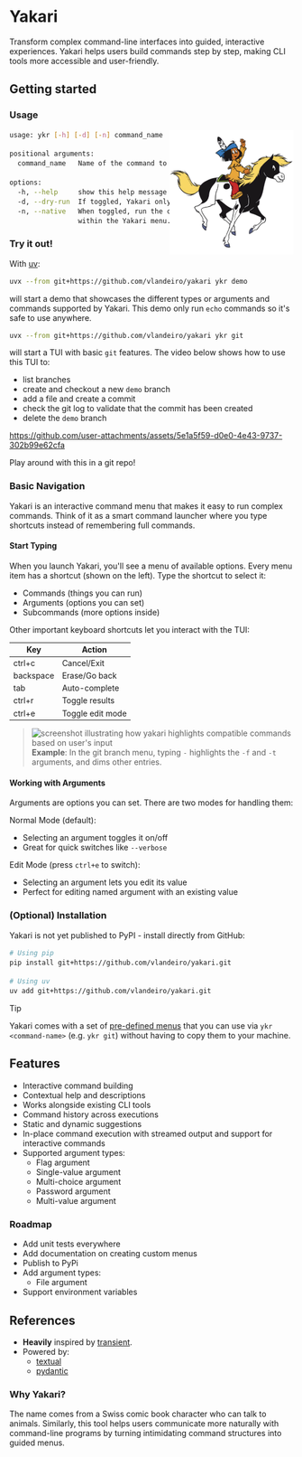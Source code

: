 # Yakari

Transform complex command-line interfaces into guided, interactive experiences.
Yakari helps users build commands step by step, making CLI tools more accessible
and user-friendly.


## Getting started

### Usage

<img src="./static/yakari.png" width="220" align="right" />

``` bash
usage: ykr [-h] [-d] [-n] command_name

positional arguments:
  command_name   Name of the command to execute

options:
  -h, --help     show this help message and exit
  -d, --dry-run  If toggled, Yakari only prints the command rather than running it.
  -n, --native   When toggled, run the command in the original shell instead of
                 within the Yakari menu.
```

### Try it out!

With [uv](https://github.com/astral-sh/uv):

``` bash
uvx --from git+https://github.com/vlandeiro/yakari ykr demo
```

will start a demo that showcases the different types or arguments and commands
supported by Yakari. This demo only run `echo` commands so it's safe to use
anywhere.

``` bash
uvx --from git+https://github.com/vlandeiro/yakari ykr git
```

will start a TUI with basic `git` features. The video below shows how to use
this TUI to:

- list branches
- create and checkout a new `demo` branch
- add a file and create a commit
- check the git log to validate that the commit has been created
- delete the `demo` branch

https://github.com/user-attachments/assets/5e1a5f59-d0e0-4e43-9737-302b99e62cfa

Play around with this in a git repo!

### Basic Navigation

Yakari is an interactive command menu that makes it easy to run complex commands. 
Think of it as a smart command launcher where you type shortcuts instead of remembering full commands.

#### Start Typing

When you launch Yakari, you'll see a menu of available options. Every menu item has a shortcut (shown on the left). Type the shortcut to select it:
- Commands (things you can run)
- Arguments (options you can set)
- Subcommands (more options inside)

Other important keyboard shortcuts let you interact with the TUI:

| Key         | Action                   |
|-------------|--------------------------|
| ctrl+c      | Cancel/Exit              |
| backspace   | Erase/Go back            |
| tab         | Auto-complete            |
| ctrl+r      | Toggle results           |
| ctrl+e      | Toggle edit mode         |

> ![screenshot illustrating how yakari highlights compatible commands based on user's input](https://github.com/user-attachments/assets/95489bcd-832a-488b-b4eb-e75b5bcb30ec)
> **Example**: In the git branch menu, typing `-` highlights the `-f` and `-t` arguments, and dims other entries.

#### Working with Arguments

Arguments are options you can set. There are two modes for handling them:

Normal Mode (default):
- Selecting an argument toggles it on/off
- Great for quick switches like `--verbose`

Edit Mode (press `ctrl+e` to switch):
- Selecting an argument lets you edit its value
- Perfect for editing named argument with an existing value


### (Optional) Installation

Yakari is not yet published to PyPI - install directly from GitHub:

```bash
# Using pip
pip install git+https://github.com/vlandeiro/yakari.git

# Using uv
uv add git+https://github.com/vlandeiro/yakari.git
```

> [!TIP]
> Yakari comes with a set of [pre-defined menus](https://github.com/vlandeiro/yakari-menus)
> that you can use via `ykr <command-name>` (e.g. `ykr git`) without having to copy
> them to your machine.


## Features

- Interactive command building
- Contextual help and descriptions
- Works alongside existing CLI tools
- Command history across executions
- Static and dynamic suggestions
- In-place command execution with streamed output and support for interactive commands
- Supported argument types:
  - Flag argument
  - Single-value argument
  - Multi-choice argument 
  - Password argument
  - Multi-value argument

### Roadmap
- Add unit tests everywhere
- Add documentation on creating custom menus
- Publish to PyPi
- Add argument types:
  - File argument
- Support environment variables

## References

- **Heavily** inspired by [transient](https://github.com/magit/transient).
- Powered by:
  - [textual](https://github.com/Textualize/textual)
  - [pydantic](https://github.com/pydantic/pydantic)

### Why Yakari?

The name comes from a Swiss comic book character who can talk to animals.
Similarly, this tool helps users communicate more naturally with command-line
programs by turning intimidating command structures into guided menus.
